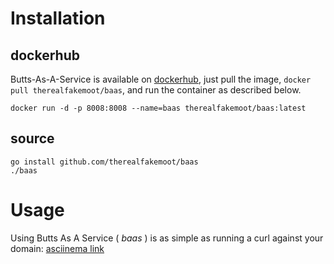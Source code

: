 # Installation

## dockerhub
Butts-As-A-Service is available on [dockerhub](https://hub.docker.com/r/therealfakemoot/baas), just pull the image, `docker pull therealfakemoot/baas`, and run the container as described below.

```
docker run -d -p 8008:8008 --name=baas therealfakemoot/baas:latest
```

## source

```
go install github.com/therealfakemoot/baas
./baas
```

# Usage
Using Butts As A Service ( *baas* ) is as simple as running a curl against your domain:
[asciinema link](https://cast.ndumas.com/a/xpesSQ97NLw4rZOMKy716FGWB)
